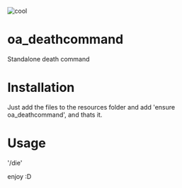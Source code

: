 ![cool](https://user-images.githubusercontent.com/44780256/226696308-00018de4-590f-41f4-a3dd-d9298646afc3.png)
# oa_deathcommand
Standalone death command

# Installation
Just add the files to the resources folder and add 'ensure oa_deathcommand', and thats it.


# Usage
'/die'

enjoy :D
